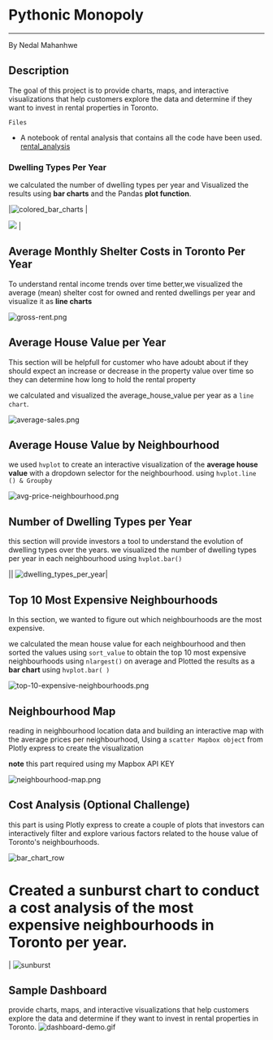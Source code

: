 # Pythonic Monopoly
-----------------------------------------
By Nedal Mahanhwe 






## Description 

The goal of this project  is to provide charts, maps, and interactive visualizations that help customers explore the data and determine if they want to invest in rental properties in Toronto.


   
   ` Files ` 
   
   *  A notebook of rental analysis that contains all the code have been used. [rental_analysis](rental_analysis)

   
   ### Dwelling Types Per Year 

 we calculated  the number of dwelling types per year and Visualized  the results using **bar charts**  and the Pandas **plot function**.
 
 
 
 |![colored_bar_charts](Images/colored_bar_charts.png) |

![](Images/code.snipped.png.png) | 



## Average Monthly Shelter Costs in Toronto Per Year


To understand rental income trends over time better,we visualized the average (mean) shelter cost for owned and rented dwellings per year and visualize it as **line charts**

 ![gross-rent.png](Images/gross-rent.png)


## Average House Value per Year

This section will be helpfull for customer who have adoubt about if they  should expect an increase or decrease in the property value over time so they can determine how long to hold the rental property

 we calculated and visualized  the average_house_value per year as a ```line chart```.


![average-sales.png](Images/average-sales.png)








## Average House Value by Neighbourhood

we  used  ```hvplot```  to create an interactive visualization of the **average house value** with a dropdown selector for the neighbourhood.
using `hvplot.line () & Groupby`

  ![avg-price-neighbourhood.png](Images/avg-price-neighbourhood.png)


  




## Number of Dwelling Types per Year

this section will  provide investors a tool to understand the evolution of dwelling types over the years.
we  visualized the number of dwelling types per year in each neighbourhood using `hvplot.bar()`

||
![dwelling_types_per_year](Images/dwelling_types_per_year.png)|



## Top 10 Most Expensive Neighbourhoods
In this section, we wanted to figure out which neighbourhoods are the most expensive. 

we calculated the mean house value for each neighbourhood and then sorted the values using ``sort_value`` to obtain the top 10 most expensive neighbourhoods using `nlargest()`  on average and  Plotted  the results as a **bar chart** using `hvplot.bar( )`

![top-10-expensive-neighbourhoods.png](Images/top-10-expensive-neighbourhoods.png)













## Neighbourhood Map

 reading in neighbourhood location data and building  an interactive map with the average prices per neighbourhood, Using a `scatter Mapbox object` from Plotly express to create the visualization

 **note**   this part required using my Mapbox API KEY


 ![neighbourhood-map.png](Images/neighbourhood-map.png)



## Cost Analysis (Optional Challenge)
this part is using Plotly express to create a couple of plots that investors can interactively filter and explore various factors related to the house value of Toronto's neighbourhoods.



 
 
 ![bar_chart_row](Images/bar_chart_row.png)


# Created a sunburst chart to conduct a cost analysis of the most expensive neighbourhoods in Toronto per year.
|
![sunburst](Images/sunburst.png)




## Sample Dashboard

provide charts, maps, and interactive visualizations that help customers explore the data and determine if they want to invest in rental properties in Toronto.
 ![dashboard-demo.gif](Images/dashboard-demo.gif)








